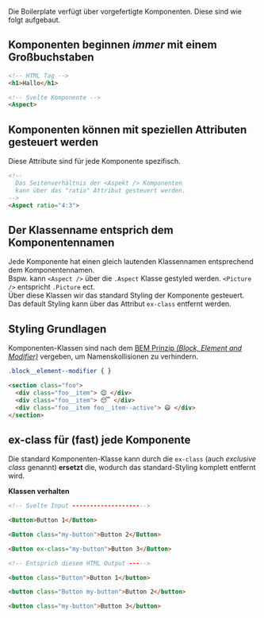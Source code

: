 Die Boilerplate verfügt über vorgefertigte Komponenten. Diese sind wie folgt aufgebaut.

## Komponenten beginnen _immer_ mit einem Großbuchstaben

```HTML
<!-- HTML Tag -->
<h1>Hallo</h1>

<!-- Svelte Komponente -->
<Aspect>
```

## Komponenten können mit speziellen Attributen gesteuert werden

Diese Attribute sind für jede Komponente spezifisch.

```HTML
<!--
  Das Seitenverhältnis der <Aspekt /> Komponenten
  kann über das "ratio" Attribut gesteuert werden.
-->
<Aspect ratio="4:3">
```

## Der Klassenname entsprich dem Komponentennamen

Jede Komponente hat einen gleich lautenden Klassennamen entsprechend dem Komponentennamen.  
Bspw. kann `<Aspect />` über die `.Aspect` Klasse gestyled werden. `<Picture />` entspricht `.Picture` ect.  
Über diese Klassen wir das standard Styling der Komponente gesteuert. Das default Styling kann über das Attribut `ex-class` entfernt werden.

## Styling Grundlagen

Komponenten-Klassen sind nach dem [BEM Prinzip _(Block, Element and Modifier)_](http://getbem.com/introduction/) vergeben, um Namenskollisionen zu verhindern.

```CSS
.block__element--modifier { }
```

```HTML
<section class="foo">
  <div class="foo__item"> 😌 </div>
  <div class="foo__item"> 😴 </div>
  <div class="foo__item foo__item--active"> 😃 </div>
</section>
```

## ex-class für (fast) jede Komponente

Die standard Komponenten-Klasse kann durch die `ex-class` (auch _exclusive class_ genannt) **ersetzt** die, wodurch das standard-Styling komplett entfernt wird.

**Klassen verhalten**

```HTML
<!-- Svelte Input --------------------->

<Button>Button 1</Button>

<Button class="my-button">Button 2</Button>

<Button ex-class="my-button">Button 3</Button>

<!-- Entsprich diesem HTML Output ----->

<button class="Button">Button 1</button>

<button class="Button my-button">Button 2</button>

<button class="my-button">Button 3</button>
```
